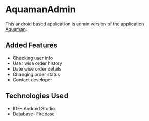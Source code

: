 # AquamanAdmin

This android based application is admin version of the application [Aquaman](https://github.com/onkarnp/Aquaman.git). 

## Added Features
- Checking user info
- User wise order history
- Date wise order details
- Changing order status
- Contact developer

## Technologies Used
- IDE- Android Studio
- Database- Firebase
